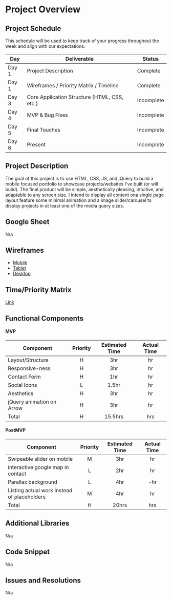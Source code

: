 # Project Overview

## Project Schedule

This schedule will be used to keep track of your progress throughout the week and align with our expectations.  


|  Day | Deliverable | Status
|---|---| ---|
|Day 1| Project Description | Complete
|Day 1| Wireframes / Priority Matrix / Timeline | Complete
|Day 3| Core Application Structure (HTML, CSS, etc.) | Incomplete
|Day 4| MVP & Bug Fixes | Incomplete
|Day 5| Final Touches | Incomplete
|Day 6| Present | Incomplete


## Project Description

The goal of this project is to use HTML, CSS, JS, and jQuery to build a mobile focused portfolio to showcase projects/websites I've built (or will build). The final product will be simple, aesthetically pleasing, intuitive, and adaptable to any screen size. I intend to display all content ona single page layout feature some minimal animation and a image slider/carousel to display projects in at least one of the media query sizes. 

## Google Sheet

N/a

## Wireframes

- [Mobile](https://github.com/mpenajoia/PortfolioProject1/blob/main/Preproduction/MSPORTmobile.JPG)
- [Tablet](https://github.com/mpenajoia/PortfolioProject1/blob/main/Preproduction/MSPORTtablet.JPG)
- [Desktop](https://github.com/mpenajoia/PortfolioProject1/blob/main/Preproduction/MSPORTdesk.JPG)

## Time/Priority Matrix 

[Link](https://github.com/mpenajoia/PortfolioProject1/blob/main/Preproduction/MSMatrix.JPG)


## Functional Components

#### MVP
| Component | Priority | Estimated Time | Actual Time |
| --- | :---: |  :---: | :---: | 
| Layout/Structure | H | 3hr | hr |
| Responsive-ness | H | 3hr | hr |
| Contact Form | H | 1hr | hr |  
| Social Icons | L | 1.5hr|  hr | 
| Aesthetics | H | 3hr | hr |
|jQuery animation on Arrow | H | 3hr | hr |
| Total | H | 15.5hrs| hrs |

#### PostMVP
| Component | Priority | Estimated Time | Actual Time |
| --- | :---: |  :---: | :---: | 
| Swipeable slider on mobile | M | 3hr | hr |
| interactive google map in contact  | L | 2hr | hr |
| Parallax background | L | 4hr | -hr | hr |
| Listing actual work instead of placeholders | M | 4hr | hr |
| Total | H | 20hrs| hrs |

## Additional Libraries
N/a 

## Code Snippet

N/a

## Issues and Resolutions
 N/a


